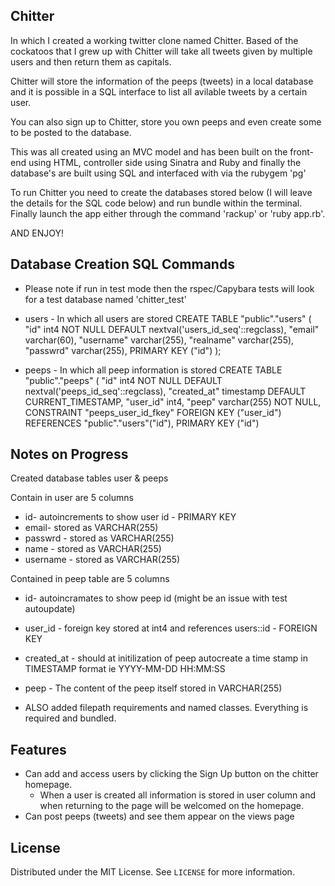 ## Chitter ##

In which I created a working twitter clone named Chitter. Based of the cockatoos that I grew up with Chitter will take all tweets given by multiple users and then return them as capitals.

Chitter will store the information of the peeps (tweets) in a local database and it is possible in a SQL interface to list all avilable tweets by a certain user.

You can also sign up to Chitter, store you own peeps and even create some to be posted to the database.

This was all created using an MVC model and has been built on the front-end using HTML, controller side using Sinatra and Ruby and finally the database's are built using SQL and interfaced with via the rubygem 'pg'

To run Chitter you need to create the databases stored below (I will leave the details for the SQL code below) and run bundle within the terminal. Finally launch the app either through the command 'rackup' or 'ruby app.rb'.

AND ENJOY!

## Database Creation SQL Commands ##

- Please note if run in test mode then the rspec/Capybara tests will look for a test database named 'chitter_test'

- users - In which all users are stored
CREATE TABLE "public"."users" (
    "id" int4 NOT NULL DEFAULT nextval('users_id_seq'::regclass),
    "email" varchar(60),
    "username" varchar(255),
    "realname" varchar(255),
    "passwrd" varchar(255),
    PRIMARY KEY ("id")
);

- peeps - In which all peep information is stored
CREATE TABLE "public"."peeps" (
    "id" int4 NOT NULL DEFAULT nextval('peeps_id_seq'::regclass),
    "created_at" timestamp DEFAULT CURRENT_TIMESTAMP,
    "user_id" int4,
    "peep" varchar(255) NOT NULL,
    CONSTRAINT "peeps_user_id_fkey" FOREIGN KEY ("user_id") REFERENCES "public"."users"("id"),
    PRIMARY KEY ("id")
    
## Notes on Progress ##
Created database tables user & peeps

Contain in user are 5 columns
- id- autoincrements to show user id - PRIMARY KEY
- email- stored as VARCHAR(255)
- passwrd - stored as VARCHAR(255)
- name - stored as VARCHAR(255)
- username - stored as VARCHAR(255)

Contained in peep table are 5 columns
- id- autoincramates to show peep id (might be an issue with test autoupdate)
- user_id - foreign key stored at int4 and references users::id - FOREIGN KEY
- created_at - should at initilization of peep autocreate a time stamp in TIMESTAMP format ie YYYY-MM-DD HH:MM:SS
- peep - The content of the peep itself stored in VARCHAR(255)

- ALSO added filepath requirements and named classes. Everything is required and bundled.

## Features ##

- Can add and access users by clicking the Sign Up button on the chitter homepage.
  - When a user is created all information is stored in user column and when returning to the page will be welcomed on the homepage.
- Can post peeps (tweets) and see them appear on the views page

## License

Distributed under the MIT License. See `LICENSE` for more information.
